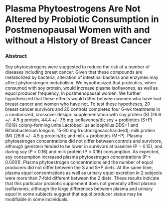 # Plasma Phytoestrogens Are Not Altered by Probiotic Consumption in Postmenopausal Women with and without a History of Breast Cancer

### Abstract

Soy phytoestrogens were suggested to reduce the risk of a number of diseases including breast cancer. Given that these compounds are metabolized by bacteria, alteration of intestinal bacteria and enzymes may affect phytoestrogen metabolism. We hypothesized that probiotics, when consumed with soy protein, would increase plasma isoflavones, as well as equol producer frequency, in postmenopausal women. We further hypothesized that these effects would differ between women who have had breast cancer and women who have not. To test these hypotheses, 20 breast cancer survivors and 20 controls completed four 6-wk treatments in a randomized, crossover design: supplementation with soy protein (S) (26.6 +/- 4.5 g protein, 44.4 +/- 7.5 mg isoflavones/d); soy + probiotics (S+P) (10(9) colony-forming units Lactobacillus acidophilus DDS+1 and Bifidobacterium longum, 15-30 mg fructooligosaccharide/d); milk protein (M) (26.6 +/- 4.5 g protein/d); and milk + probiotics (M+P). Plasma phytoestrogen concentrations did not differ between controls and survivors, although genistein tended to be lower in survivors at baseline (P = 0.15), and during soy (P = 0.16) and milk protein (P = 0.16) consumption. As expected, soy consumption increased plasma phytoestrogen concentrations (P &lt; 0.0001). Plasma phytoestrogen concentrations and the number of equol producers did not differ between the S and S+P diets. At the same time, plasma equol concentrations as well as urinary equol excretion in 2 subjects were more than 7-fold different between the 2 diets. These results indicate that this particular probiotic supplement does not generally affect plasma isoflavones, although the large differences between plasma and urinary equol in some subjects suggest that equol producer status may be modifiable in some individuals.